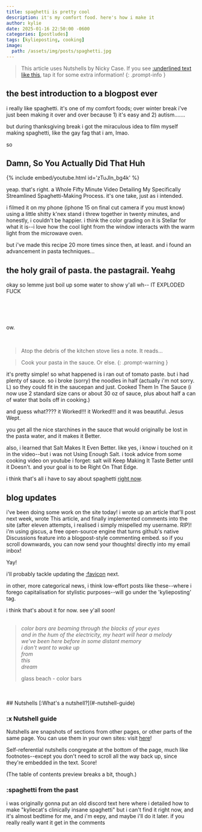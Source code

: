 ```yaml
---
title: spaghetti is pretty cool
description: it's my comfort food. here's how i make it
author: kylie
date: 2025-01-16 22:50:00 -0600
categories: [postludes]
tags: [kylieposting, cooking]
image: 
  path: /assets/img/posts/spaghetti.jpg
---
```


<script src="https://cdn.jsdelivr.net/gh/ncase/nutshell/nutshell.js"></script>
<script>
Nutshell.setOptions({
    startOnLoad: true, // Start Nutshell on load? (default: true)
    lang: 'en', // Language (default: 'en', which is English)
    dontEmbedHeadings: true, // If 'true', removes the "embed this as a nutshell" option on headings
});
</script><!-- enables Nutshell by Nicky Case -->

> This article uses Nutshells by Nicky Case. If you see 
> [:underlined text like this](#x-nutshell-guide), tap it for some extra information!
{: .prompt-info }


## the best introduction to a blogpost ever

i really like spaghetti. it's one of my comfort foods; over winter break i've just been making it over and over because 1) it's easy and 2) autism.......

but during thanksgiving break i got the miraculous idea to film myself making spaghetti, like the gay fag that i am, lmao. 

so


## Damn, So You Actually Did That Huh

{% include embed/youtube.html id='zTuJln_bg4k' %}

yeap. that's right. a Whole Fifty Minute Video Detailing My Specifically Streamlined Spaghetti-Making Process. it's one take, just as i intended.

i filmed it on my phone (iphone 15 on final cut camera if you must know) using a little shitty k'nex stand i threw together in twenty minutes, and honestly, i couldn't be happier. i think the color grading on it is Stellar for what it is--i love how the cool light from the window interacts with the warm light from the microwave oven.

but i've made this recipe 20 more times since then, at least. and i found an advancement in pasta techniques...


## the holy grail of pasta. the pastagrail. Yeahg

okay so lemme just boil up some water to show y'all wh-- IT EXPLODED FUCK

<BR><BR><BR>

ow.

<BR>

> Atop the debris of the kitchen stove lies a note. It reads...

> Cook your pasta in the sauce. Or else.
{: .prompt-warning }

it's pretty simple! so what happened is i ran out of tomato paste. but i had plenty of sauce. so i broke (sorry) the noodles in half (actually i'm not sorry. L) so they could fit in the saucepan and just. Cooked Them In The Sauce (i now use 2 standard size cans or about 30 oz of sauce, plus about half a can of water that boils off in cooking.)

and guess what???? it Worked!!! it Worked!!! and it was beautiful. Jesus Wept.

you get all the nice starchines in the sauce that would originally be lost in the pasta water, and it makes it Better.

also, i learned that Salt Makes It Even Better. like yes, i know i touched on it in the video--but i was not Using Enough Salt. i took advice from some cooking video on youtube i forget: salt will Keep Making It Taste Better until it Doesn't. and your goal is to be Right On That Edge.

i think that's all i have to say about spaghetti [right now](#spaghetti-from-the-past).


## blog updates

i've been doing some work on the site today! i wrote up an article that'll post next week, wrote This article, and finally implemented comments into the site (after eleven attempts, i realised i simply mispelled my username. RIP)! i'm using giscus, a free open-source engine that turns github's native Discussions feature into a blogpost-style commenting embed. so if you scroll downwards, you can now send your thoughts! directly into my email inbox! 

Yay!

i'll probably tackle updating the [:favicon](https://en.wikipedia.org/wiki/Favicon) next.


in other, more categorical news, i think low-effort posts like these--where i forego capitalisation for stylistic purposes--will go under the 'kylieposting' tag. 


i think that's about it for now. see y'all soon!
<BR><BR>

> *color bars are beaming through the blacks of your eyes* <br>
> *and in the hum of the electricity, my heart will hear a melody* <br>
> *we've been here before in some distant memory* <br>
> *i don't want to wake up* <br>
> *from* <br>
> *this* <br>
> *dream* <br>
>
> glass beach - color bars

<BR>
<BR>
## Nutshells
[:What's a nutshell?](#-nutshell-guide)

### :x Nutshell guide
  Nutshells are snapshots of sections from other pages, or other parts of the same page. You can use them in your own sites: visit [here](https://ncase.me/nutshell/)!

  Self-referential nutshells congregate at the bottom of the page, much like footnotes--except you don't need to scroll all the way back up, since they're embedded in the text. Score!

  (The table of contents preview breaks a bit, though.)

### :spaghetti from the past
  i was originally gonna put an old discord text here where i detailed how to make "kyliecat's clinically insane spaghetti" but i can't find it right now, and it's almost bedtime for me, and i'm eepy, and maybe i'll do it later. if you really really want it get in the comments
